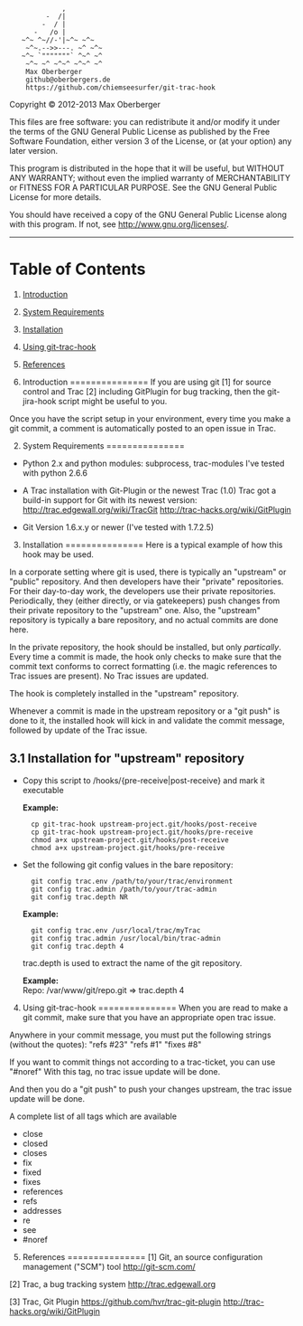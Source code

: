 <pre><code>             ,
         -  /|
        -  / |
      -   /o |
   ~^~ ^~//-'|~^~ ~^~
    ~^~.-->>---. ~^ ~^~
   ~^~ `"""""""` ^~^ ~^
    ~^~ ~^ ~^~^ ~^~^ ~^
    Max Oberberger
    github@oberbergers.de
    https://github.com/chiemseesurfer/git-trac-hook
</code></pre>

Copyright &copy; 2012-2013 Max Oberberger

This files are free software: you can redistribute it and/or modify
it under the terms of the GNU General Public License as published by
the Free Software Foundation, either version 3 of the License, or
(at your option) any later version.

This program is distributed in the hope that it will be useful,
but WITHOUT ANY WARRANTY; without even the implied warranty of
MERCHANTABILITY or FITNESS FOR A PARTICULAR PURPOSE. See the
GNU General Public License for more details.

You should have received a copy of the GNU General Public License
along with this program. If not, see <http://www.gnu.org/licenses/>.

* * *
Table of Contents
=================
1. [Introduction]()
2. [System Requirements]()
3. [Installation]()
4. [Using git-trac-hook]()
5. [References]()


1. Introduction
===============
If you are using git [1] for source control and Trac [2] including GitPlugin 
for bug tracking, then the git-jira-hook script might be useful to you.

Once you have the script setup in your environment, every time you 
make a git commit, a comment is automatically posted to an open 
issue in Trac.

2. System Requirements
===============
- Python 2.x and python modules: subprocess, trac-modules
	  I've tested with python 2.6.6

- A Trac installation with Git-Plugin or the newest Trac (1.0)
  Trac got a build-in support for Git with its newest version:
  http://trac.edgewall.org/wiki/TracGit
  http://trac-hacks.org/wiki/GitPlugin

- Git Version 1.6.x.y or newer (I've tested with 1.7.2.5)


3. Installation
===============
Here is a typical example of how this hook may be used.

In a corporate setting where git is used, there is typically an 
"upstream" or "public" repository. And then developers have their 
"private" repositories.  For their day-to-day work, the developers 
use their private repositories.  Periodically, they (either 
directly, or via gatekeepers) push changes from their private 
repository to the "upstream" one. Also, the "upstream" repository 
is typically a bare repository, and no actual commits are done
here.

In the private repository, the hook should be installed, but only 
*partically*. Every time a commit is made, the hook only checks to
make sure that the commit text conforms to correct formatting (i.e. 
the magic references to Trac issues are present). No Trac issues 
are updated.

The hook is completely installed in the "upstream" repository.

Whenever a commit is made in the upstream repository or a "git push" 
is done to it, the  installed hook will kick in and validate the 
commit message, followed by update of the Trac issue.

3.1 Installation for "upstream" repository
------------------------------------------
- Copy this script to
  <upstream-repo-GIT-dir>/hooks/{pre-receive|post-receive}
  and mark it executable

  **Example:**
    
        cp git-trac-hook upstream-project.git/hooks/post-receive
        cp git-trac-hook upstream-project.git/hooks/pre-receive
        chmod a+x upstream-project.git/hooks/post-receive
        chmod a+x upstream-project.git/hooks/pre-receive

- Set the following git config values in the bare repository:
  
  		git config trac.env /path/to/your/trac/environment
  		git config trac.admin /path/to/your/trac-admin
  		git config trac.depth NR

  **Example:**
    	
    	git config trac.env /usr/local/trac/myTrac
    	git config trac.admin /usr/local/bin/trac-admin
    	git config trac.depth 4

	trac.depth is used to extract the name of the git repository.
	
	**Example:**  
		Repo: /var/www/git/repo.git => trac.depth 4

4. Using git-trac-hook
===============
When you are read to make a git commit, make sure that you have an appropriate
open trac issue.

Anywhere in your commit message, you must put the following strings (without the
quotes):
   "refs #23"
   "refs #1"
   "fixes #8"

If you want to commit things not according to a trac-ticket, you can use 
   "#noref"
With this tag, no trac issue update will be done.

And then you do a "git push" to push your changes upstream, the trac issue
update will be done.

A complete list of all tags which are available
   - close
   - closed
   - closes
   - fix
   - fixed
   - fixes
   - references
   - refs
   - addresses
   - re
   - see
   - #noref


5. References
===============
[1] Git, an source configuration management ("SCM") tool
    http://git-scm.com/

[2] Trac, a bug tracking system
    http://trac.edgewall.org

[3] Trac, Git Plugin
    https://github.com/hvr/trac-git-plugin
    http://trac-hacks.org/wiki/GitPlugin
